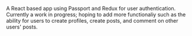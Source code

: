 A React based app using Passport and Redux for user authentication. 
Currently a work in progress; 
hoping to add more functionaliy such as the ability for users to create profiles, 
create posts, and comment on other users' posts.
